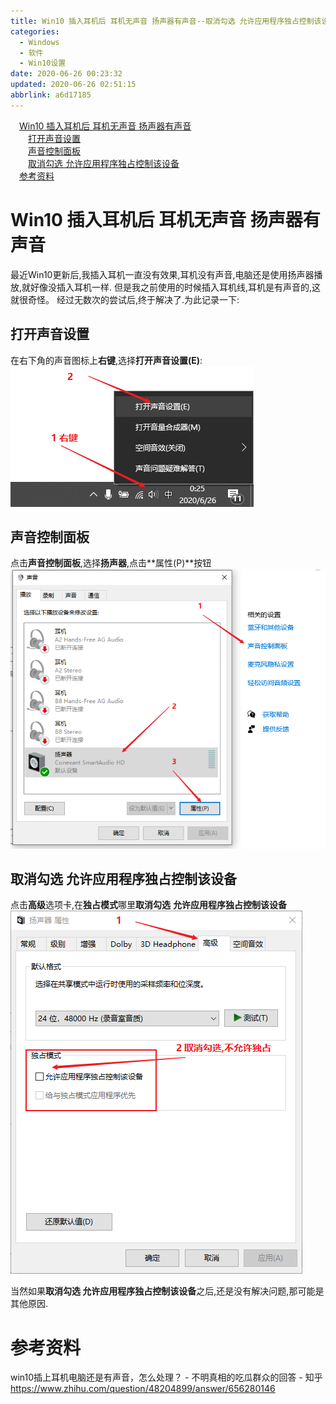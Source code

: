 ```yaml
---
title: Win10 插入耳机后 耳机无声音 扬声器有声音--取消勾选 允许应用程序独占控制该设备
categories: 
  - Windows
  - 软件
  - Win10设置
date: 2020-06-26 00:23:32
updated: 2020-06-26 02:51:15
abbrlink: a6d17185
---
```

<div id='my_toc'><a href="/blog/a6d17185/#Win10-插入耳机后-耳机无声音-扬声器有声音" class="header_1">Win10 插入耳机后 耳机无声音 扬声器有声音</a>&nbsp;<br><a href="/blog/a6d17185/#打开声音设置" class="header_2">打开声音设置</a>&nbsp;<br><a href="/blog/a6d17185/#声音控制面板" class="header_2">声音控制面板</a>&nbsp;<br><a href="/blog/a6d17185/#取消勾选-允许应用程序独占控制该设备" class="header_2">取消勾选 允许应用程序独占控制该设备</a>&nbsp;<br><a href="/blog/a6d17185/#参考资料" class="header_1">参考资料</a>&nbsp;<br></div>
<style>.header_1{margin-left: 1em;}.header_2{margin-left: 2em;}.header_3{margin-left: 3em;}.header_4{margin-left: 4em;}.header_5{margin-left: 5em;}.header_6{margin-left: 6em;}</style>
<!--more-->
<script>if (navigator.platform.search('arm')==-1){document.getElementById('my_toc').style.display = 'none';}var e,p = document.getElementsByTagName('p');while (p.length>0) {e = p[0];e.parentElement.removeChild(e);}</script>

<!--end-->
# Win10 插入耳机后 耳机无声音 扬声器有声音
最近Win10更新后,我插入耳机一直没有效果,耳机没有声音,电脑还是使用扬声器播放,就好像没插入耳机一样.
但是我之前使用的时候插入耳机线,耳机是有声音的,这就很奇怪。
经过无数次的尝试后,终于解决了.为此记录一下:

## 打开声音设置
在右下角的声音图标上**右键**,选择**打开声音设置(E)**:
![图片](https://raw.githubusercontent.com/lanlan2017/images/master/Blog/Windows/Software/Win10Settings/NoSoundFromWiredHeadphones/1.png)
## 声音控制面板
点击**声音控制面板**,选择**扬声器**,点击**属性(P)**按钮
![图片](https://raw.githubusercontent.com/lanlan2017/images/master/Blog/Windows/Software/Win10Settings/NoSoundFromWiredHeadphones/2.png)
##  取消勾选 允许应用程序独占控制该设备
点击**高级**选项卡,在**独占模式**哪里**取消勾选** **允许应用程序独占控制该设备**
![图片](https://raw.githubusercontent.com/lanlan2017/images/master/Blog/Windows/Software/Win10Settings/NoSoundFromWiredHeadphones/3.png)

当然如果**取消勾选 允许应用程序独占控制该设备**之后,还是没有解决问题,那可能是其他原因.
<!-- 
Blog/Windows/Software/Win10Settings/NoSoundFromWiredHeadphones/1
Blog/Windows/Software/Win10Settings/NoSoundFromWiredHeadphones/1
Blog/Windows/Software/Win10Settings/NoSoundFromWiredHeadphones/1 
-->
# 参考资料

win10插上耳机电脑还是有声音，怎么处理？ - 不明真相的吃瓜群众的回答 - 知乎
https://www.zhihu.com/question/48204899/answer/656280146
